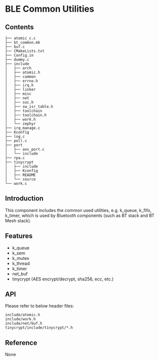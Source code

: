 # BLE Common Utilities

## Contents

```shell
├── atomic_c.c
├── bt_common.mk
├── buf.c
├── CMakeLists.txt
├── Config.in
├── dummy.c
├── include
│   ├── arch
│   ├── atomic.h
│   ├── common
│   ├── errno.h
│   ├── irq.h
│   ├── linker
│   ├── misc
│   ├── net
│   ├── soc.h
│   ├── sw_isr_table.h
│   ├── toolchain
│   ├── toolchain.h
│   ├── work.h
│   └── zephyr
├── irq_manage.c
├── Kconfig
├── log.c
├── poll.c
├── port
│   ├── aos_port.c
│   └── include
├── rpa.c
├── tinycrypt
│   ├── include
│   ├── Kconfig
│   ├── README
│   └── source
└── work.c
```

## Introduction

This component includes the common used utilities, e.g. k_queue, k_fifo, k_timer, which is used by Bluetooth components (such as BT stack and BT Mesh stack).

## Features

- k_queue
- k_sem
- k_mutex
- k_thread
- k_timer
- net_buf
- tinycrypt (AES encrypt/decrypt, sha256, ecc, etc.)

## API

Please refer to below header files:

```shell
include/atomic.h
include/work.h
include/net/buf.h
tinycrypt/include/tinycrypt/*.h
```

## Reference

None